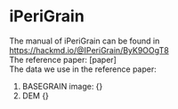 # iPeriGrain
The manual of iPeriGrain can be found in https://hackmd.io/@IPeriGrain/ByK9OOgT8  
The reference paper: [paper]  
The data we use in the reference paper: 
  1. BASEGRAIN image: {}  
  2. DEM {} 

